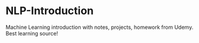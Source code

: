 # NLP-Introduction
Machine Learning introduction with notes, projects, homework from Udemy. Best learning source!
